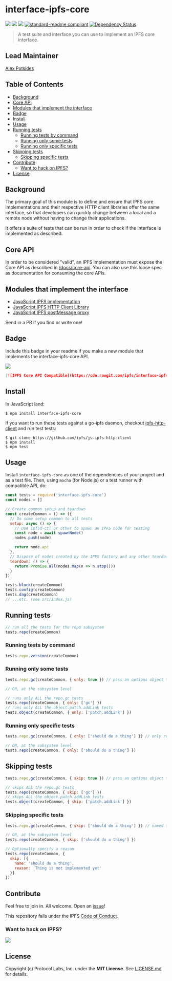 # interface-ipfs-core <!-- omit in toc -->

[![](https://img.shields.io/badge/made%20by-Protocol%20Labs-blue.svg?style=flat-square)](http://ipn.io)
[![](https://img.shields.io/badge/freenode-%23ipfs-blue.svg?style=flat-square)](http://webchat.freenode.net/?channels=%23ipfs)
[![](https://img.shields.io/badge/project-IPFS-blue.svg?style=flat-square)](http://ipfs.io/)
[![standard-readme compliant](https://img.shields.io/badge/standard--readme-OK-green.svg?style=flat-square)](https://github.com/RichardLitt/standard-readme)
[![Dependency Status](https://david-dm.org/ipfs/js-ipfs/status.svg?style=flat-square&path=packages/interface-ipfs-core)](https://david-dm.org/ipfs/js-ipfs?path=packages/interface-ipfs-core)

> A test suite and interface you can use to implement an IPFS core interface.

## Lead Maintainer <!-- omit in toc -->

[Alex Potsides](http://github.com/achingbrain)

## Table of Contents <!-- omit in toc -->

- [Background](#background)
- [Core API](#core-api)
- [Modules that implement the interface](#modules-that-implement-the-interface)
- [Badge](#badge)
- [Install](#install)
- [Usage](#usage)
- [Running tests](#running-tests)
  - [Running tests by command](#running-tests-by-command)
  - [Running only some tests](#running-only-some-tests)
  - [Running only specific tests](#running-only-specific-tests)
- [Skipping tests](#skipping-tests)
  - [Skipping specific tests](#skipping-specific-tests)
- [Contribute](#contribute)
  - [Want to hack on IPFS?](#want-to-hack-on-ipfs)
- [License](#license)

## Background

The primary goal of this module is to define and ensure that IPFS core implementations and their respective HTTP client libraries offer the same interface, so that developers can quickly change between a local and a remote node without having to change their applications.

It offers a suite of tests that can be run in order to check if the interface is implemented as described.

## Core API

In order to be considered "valid", an IPFS implementation must expose the Core API as described in [/docs/core-api](https://github.com/ipfs/js-ipfs/tree/master/docs/core-api). You can also use this loose spec as documentation for consuming the core APIs.

## Modules that implement the interface

- [JavaScript IPFS implementation](https://github.com/ipfs/js-ipfs/tree/master/packages/ipfs)
- [JavaScript IPFS HTTP Client Library](https://github.com/ipfs/js-ipfs/tree/master/packages/ipfs-http-client)
- [JavaScript IPFS postMessage proxy](https://github.com/ipfs-shipyard/ipfs-postmsg-proxy)

Send in a PR if you find or write one!

## Badge

Include this badge in your readme if you make a new module that implements the interface-ipfs-core API.

![](img/badge.svg)

```md
[![IPFS Core API Compatible](https://cdn.rawgit.com/ipfs/interface-ipfs-core/master/img/badge.svg)](https://github.com/ipfs/js-ipfs/tree/master/packages/interface-ipfs-core)
```

## Install

In JavaScript land:

```console
$ npm install interface-ipfs-core
```

If you want to run these tests against a go-ipfs daemon, checkout [ipfs-http-client](https://github.com/ipfs/js-ipfs-http-client) and run test tests:

```console
$ git clone https://github.com/ipfs/js-ipfs-http-client
$ npm install
$ npm test
```

## Usage

Install `interface-ipfs-core` as one of the dependencies of your project and as a test file. Then, using `mocha` (for Node.js) or a test runner with compatible API, do:

```js
const tests = require('interface-ipfs-core')
const nodes = []

// Create common setup and teardown
const createCommon = () => ({
  // Do some setup common to all tests
  setup: async () => {
    // Use ipfsd-ctl or other to spawn an IPFS node for testing
    const node = await spawnNode()
    nodes.push(node)

    return node.api
  },
  // Dispose of nodes created by the IPFS factory and any other teardown
  teardown: () => {
    return Promise.all(nodes.map(n => n.stop()))
  }
})

tests.block(createCommon)
tests.config(createCommon)
tests.dag(createCommon)
// ...etc. (see src/index.js)
```

## Running tests

```js
// run all the tests for the repo subsystem
tests.repo(createCommon)
```

### Running tests by command

```js
tests.repo.version(createCommon)
```

### Running only some tests

```js
tests.repo.gc(createCommon, { only: true }) // pass an options object to run only these tests

// OR, at the subsystem level

// runs only ALL the repo.gc tests
tests.repo(createCommon, { only: ['gc'] })
// runs only ALL the object.patch.addLink tests
tests.object(createCommon, { only: ['patch.addLink'] })
```

### Running only specific tests

```js
tests.repo.gc(createCommon, { only: ['should do a thing'] }) // only run these named test(s)

// OR, at the subsystem level
tests.repo(createCommon, { only: ['should do a thing'] })
```

## Skipping tests

```js
tests.repo.gc(createCommon, { skip: true }) // pass an options object to skip these tests

// skips ALL the repo.gc tests
tests.repo(createCommon, { skip: ['gc'] })
// skips ALL the object.patch.addLink tests
tests.object(createCommon, { skip: ['patch.addLink'] })
```

### Skipping specific tests

```js
tests.repo.gc(createCommon, { skip: ['should do a thing'] }) // named test(s) to skip

// OR, at the subsystem level
tests.repo(createCommon, { skip: ['should do a thing'] })

// Optionally specify a reason
tests.repo(createCommon, {
  skip: [{
    name: 'should do a thing',
    reason: 'Thing is not implemented yet'
  }]
})
```

## Contribute

Feel free to join in. All welcome. Open an [issue](https://github.com/ipfs/js-ipfs/issues)!

This repository falls under the IPFS [Code of Conduct](https://github.com/ipfs/community/blob/master/code-of-conduct.md).

### Want to hack on IPFS?

[![](https://cdn.rawgit.com/jbenet/contribute-ipfs-gif/master/img/contribute.gif)](https://github.com/ipfs/community/blob/master/CONTRIBUTING.md)

## License

Copyright (c) Protocol Labs, Inc. under the **MIT License**. See [LICENSE.md](./LICENSE.md) for details.

[UnixFS]: https://github.com/ipfs/specs/tree/master/unixfs
